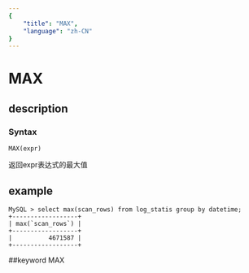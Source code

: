 ```yaml
---
{
    "title": "MAX",
    "language": "zh-CN"
}
---
```


# MAX
## description
### Syntax

`MAX(expr)`


返回expr表达式的最大值

## example
```
MySQL > select max(scan_rows) from log_statis group by datetime;
+------------------+
| max(`scan_rows`) |
+------------------+
|          4671587 |
+------------------+
```
##keyword
MAX
